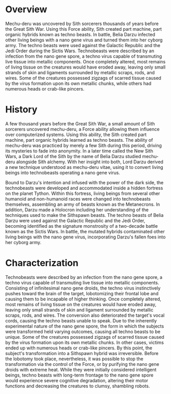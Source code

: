 # Overview

Mechu-deru was uncovered by Sith sorcerers thousands of years before the Great Sith War.
Using this Force ability, Sith created part machine, part organic hybrids known as techno beasts.
In battle, Belia Darzu infected other living beings with a nano gene virus and turned them into her cyborg army.
The techno beasts were used against the Galactic Republic and the Jedi Order during the Sictis Wars.
Technobeasts were described by an infection from the nano gene spore, a techno virus capable of transmuting live tissue into metallic components.
Once completely altered, most remains of living tissue on the creatures would have eroded away, leaving only small strands of skin and ligaments surrounded by metallic scraps, rods, and wires.
Some of the creatures possessed zigzags of scarred tissue caused by the virus formation upon its own metallic chunks, while others had numerous heads or crab-like pincers.

# History

A few thousand years before the Great Sith War, a small amount of Sith sorcerers uncovered mechu-deru, a Force ability allowing them influence over computerized systems.
Using this ability, the Sith created part machine, part organic hybrids learned as techno beasts.
The ability of mechu-deru was practiced by merely a few Sith during this period, driving its mysteries to fade into anonymity.
In a later time called the New Sith Wars, a Dark Lord of the Sith by the name of Belia Darzu studied mechu-deru alongside Sith alchemy.
With her insight into both, Lord Darzu derived a new technique understood as mechu-deru vitae, using it to convert living beings into technobeasts operating a nano gene virus.

Bound to Darzu's intention and infused with the power of the dark side, the technobeasts were developed and accommodated inside a hidden fortress on the planet Tython.
Within this fortress, living beings from several other humanoid and non-humanoid races were changed into technobeasts themselves, assembling an army of beasts known as the Metanecrons.
In addition, Darzu made a Holocron including her understanding of the techniques used to make the Sithspawn beasts.
The techno beasts of Belia Darzu were used against the Galactic Republic and the Jedi Order, becoming identified as the signature monstrosity of a two-decade battle known as the Sictis Wars.
In battle, the mutated hybrids contaminated other living beings with the nano gene virus, incorporating Darzu's fallen foes into her cyborg army.

# Characterization

Technobeasts were described by an infection from the nano gene spore, a techno virus capable of transmuting live tissue into metallic components.
Consisting of infinitesimal nano gene droids, the techno virus instinctively pushes toward the brain of the target, lobotomizing their frontal lobe and causing them to be incapable of higher thinking.
Once completely altered, most remains of living tissue on the creatures would have eroded away, leaving only small strands of skin and ligament surrounded by metallic scraps, rods, and wires.
The conversion also deteriorated the target's vocal cords, causing the techno beasts unable to speak.
Due to the inherently experimental nature of the nano gene spore, the form in which the subjects were transformed held varying outcomes, causing all techno beasts to be unique.
Some of the creatures possessed zigzags of scarred tissue caused by the virus formation upon its own metallic chunks.
In other cases, victims ended up with numerous heads or crab-like pincers.
By this point, the subject's transformation into a Sithspawn hybrid was irreversible.
Before the lobotomy took place, nevertheless, it was possible to stop the transformation via the control of the Force, or by purifying the nano gene droids with extreme heat.
While they were initially considered intelligent beings, techno beasts with long-term frontage to the nano gene spore would experience severe cognitive degradation, altering their motor functions and decreasing the creatures to clumsy, shambling robots.
